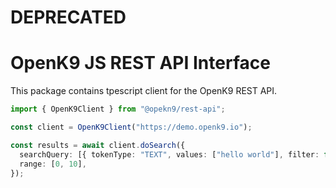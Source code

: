 # DEPRECATED

# OpenK9 JS REST API Interface

This package contains tpescript client for the OpenK9 REST API.

```typescript
import { OpenK9Client } from "@opekn9/rest-api";

const client = OpenK9Client("https://demo.openk9.io");

const results = await client.doSearch({
  searchQuery: [{ tokenType: "TEXT", values: ["hello world"], filter: false }],
  range: [0, 10],
});

```
